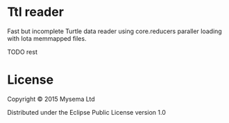 # Ttl reader

Fast but incomplete Turtle data reader using core.reducers paraller loading with Iota memmapped files.

TODO rest 

# License

Copyright © 2015 Mysema Ltd

Distributed under the Eclipse Public License version 1.0
